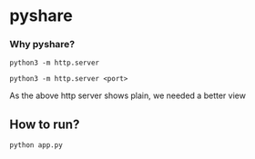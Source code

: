 # pyshare


### Why pyshare?
```
python3 -m http.server

python3 -m http.server <port>
```
As the above http server shows plain, we needed a better view


## How to run?
```
python app.py
```